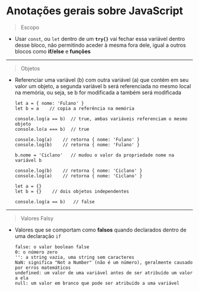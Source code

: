 # Anotações gerais sobre JavaScript

> Escopo

- Usar `const`, ou `let` dentro de um **`try{}`** vai fechar essa variável dentro desse bloco, não permitindo aceder à mesma fora dele, igual a outros blocos como **if/else** e **funções**

---

> Objetos

- Referenciar uma variável (b) com outra variável (a) que contém em seu valor um objeto, a segunda variável b será referenciada no mesmo local na memória, ou seja, se b for modificada a também será modificada

      let a = { nome: 'Fulano' }
      let b = a    // copia a referência na memória

      console.log(a == b)  // true, ambas variáveis referenciam o mesmo objeto
      console.lo(a === b)  // true
      
      console.log(a)    // retorna { nome: 'Fulano' }
      console.log(b)    // retorna { nome: 'Fulano' }
      
      b.nome = 'Ciclano'   // mudou o valor da propriedade nome na variável b
      
      console.log(b)    // retorna { nome: 'Ciclano' }
      console.log(a)    // retorna { nome: 'Ciclano' }

      let a = {}
      let b = {}    // dois objetos independentes

      console.log(a == b)   // false

---

 > Valores Falsy

- Valores que se comportam como **falsos** quando declarados dentro de uma declaração `if`

      false: o valor boolean false
      0: o número zero
      '': a string vazia, uma string sem caracteres
      NaN: significa "Not a Number" (não é um número), geralmente causado por erros matemáticos
      undefined: um valor de uma variável antes de ser atribuído um valor a ela
      null: um valor em branco que pode ser atribuído a uma variável
